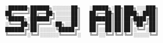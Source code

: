 
░██████╗██████╗░░░░░░██╗  ░█████╗░██╗███╗░░░███╗
██╔════╝██╔══██╗░░░░░██║  ██╔══██╗██║████╗░████║
╚█████╗░██████╔╝░░░░░██║  ███████║██║██╔████╔██║
░╚═══██╗██╔═══╝░██╗░░██║  ██╔══██║██║██║╚██╔╝██║
██████╔╝██║░░░░░╚█████╔╝  ██║░░██║██║██║░╚═╝░██║
╚═════╝░╚═╝░░░░░░╚════╝░  ╚═╝░░╚═╝╚═╝╚═╝░░░░░╚═╝
